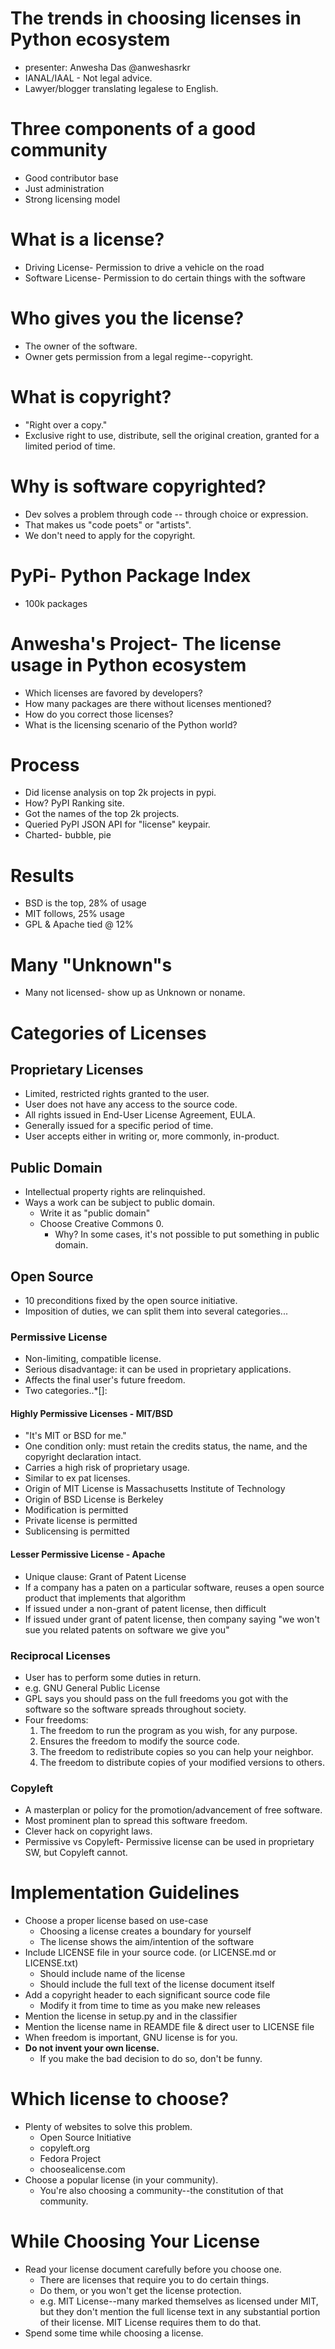 # The trends in choosing licenses in Python ecosystem
* presenter: Anwesha Das @anweshasrkr
* IANAL/IAAL - Not legal advice.
* Lawyer/blogger translating legalese to English.

# Three components of a good community
* Good contributor base
* Just administration
* Strong licensing model

# What is a license?
* Driving License- Permission to drive a vehicle on the road
* Software License- Permission to do certain things with the software

# Who gives you the license?
* The owner of the software.
* Owner gets permission from a legal regime--copyright.

# What is copyright?
* "Right over a copy."
* Exclusive right to use, distribute, sell the original creation, granted for a limited period of time.

# Why is software copyrighted?
* Dev solves a problem through code -- through choice or expression.
* That makes us "code poets" or "artists".
* We don't need to apply for the copyright.

# PyPi- Python Package Index
* 100k packages

# Anwesha's Project- The license usage in Python ecosystem
* Which licenses are favored by developers?
* How many packages are there without licenses mentioned?
* How do you correct those licenses?
* What is the licensing scenario of the Python world?

# Process
* Did license analysis on top 2k projects in pypi.
* How? PyPI Ranking site.
* Got the names of the top 2k projects.
* Queried PyPI JSON API for "license" keypair.
* Charted- bubble, pie

# Results
* BSD is the top, 28% of usage
* MIT follows, 25% usage
* GPL & Apache tied @ 12%

# Many "Unknown"s
* Many not licensed- show up as Unknown or noname.

# Categories of Licenses

## Proprietary Licenses
* Limited, restricted rights granted to the user.
* User does not have any access to the source code.
* All rights issued in End-User License Agreement, EULA.
* Generally issued for a specific period of time.
* User accepts either in writing or, more commonly, in-product.

## Public Domain
* Intellectual property rights are relinquished.
* Ways a work can be subject to public domain.
    * Write it as "public domain"
    * Choose Creative Commons 0.
        * Why? In some cases, it's not possible to put something in public domain.

## Open Source
* 10 preconditions fixed by the open source initiative.
* Imposition of duties, we can split them into several categories...

### Permissive License
* Non-limiting, compatible license.
* Serious disadvantage: it can be used in proprietary applications.
* Affects the final user's future freedom.
* Two categories..*[]:

#### Highly Permissive Licenses - MIT/BSD
* "It's MIT or BSD for me."
* One condition only: must retain the credits status, the name, and the copyright declaration intact.
* Carries a high risk of proprietary usage.
* Similar to ex pat licenses.
* Origin of MIT License is Massachusetts Institute of Technology
* Origin of BSD License is Berkeley
* Modification is permitted
* Private license is permitted
* Sublicensing is permitted

#### Lesser Permissive License - Apache
* Unique clause: Grant of Patent License
* If a company has a paten on a particular software, reuses a open source product that implements that algorithm
* If issued under a non-grant of patent license, then difficult
* If issued under grant of patent license, then company saying "we won't sue you related patents on software we give you"

### Reciprocal Licenses
* User has to perform some duties in return.
* e.g. GNU General Public License
* GPL says you should pass on the full freedoms you got with the software so the software spreads throughout society.
* Four freedoms:
    1. The freedom to run the program as you wish, for any purpose.
    2. Ensures the freedom to modify the source code.
    3. The freedom to redistribute copies so you can help your neighbor.
    4. The freedom to distribute copies of your modified versions to others.

### Copyleft
* A masterplan or policy for the promotion/advancement of free software.
* Most prominent plan to spread this software freedom.
* Clever hack on copyright laws.
* Permissive vs Copyleft- Permissive license can be used in proprietary SW, but Copyleft cannot.

# Implementation Guidelines
* Choose a proper license based on use-case
    * Choosing a license creates a boundary for yourself
    * The license shows the aim/intention of the software
* Include LICENSE file in your source code. (or LICENSE.md or LICENSE.txt)
    * Should include name of the license
    * Should include the full text of the license document itself
* Add a copyright header to each significant source code file
    * Modify it from time to time as you make new releases
* Mention the license in setup.py and in the classifier
* Mention the license name in REAMDE file & direct user to LICENSE file
* When freedom is important, GNU license is for you.
* **Do not invent your own license.**
    * If you make the bad decision to do so, don't be funny.

# Which license to choose?
* Plenty of websites to solve this problem.
    * Open Source Initiative
    * copyleft.org
    * Fedora Project
    * choosealicense.com
* Choose a popular license (in your community).
    * You're also choosing a community--the constitution of that community.

# While Choosing Your License
* Read your license document carefully before you choose one.
    * There are licenses that require you to do certain things.
    * Do them, or you won't get the license protection.
    * e.g. MIT License--many marked themselves as licensed under MIT,
      but they don't mention the full license text in any substantial
      portion of their license. MIT License requires them to do that.
* Spend some time while choosing a license.
